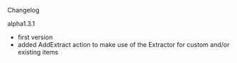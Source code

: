 Changelog

alpha1.3.1
- first version
- added AddExtract action to make use of the Extractor for custom and/or existing items
